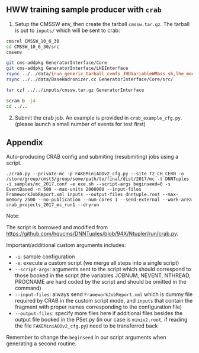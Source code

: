 ## HWW training sample producer with `crab`

1. Setup the CMSSW env, then create the tarball `cmssw.tar.gz`. The tarball is put to `inputs/` which will be sent to crab:

```bash
cmsrel CMSSW_10_6_30
cd CMSSW_10_6_30/src
cmsenv

git cms-addpkg GeneratorInterface/Core
git cms-addpkg GeneratorInterface/LHEInterface
rsync ../../data/{run_generic_tarball_cvmfs_JHUVariableWMass.sh,lhe_modifier.py} GeneratorInterface/LHEInterface/data/
rsync ../../data/BaseHadronizer.cc GeneratorInterface/Core/src/

tar czf ../../inputs/cmssw.tar.gz GeneratorInterface

scram b -j4
cd ../..
```

2. Submit the crab job. An example is provided in `crab_example_cfg.py`. (please launch a small number of events for test first)

## Appendix

Auto-producing CRAB config and submiting (resubmiting) jobs using a script.

```shell
./crab.py --private-mc -p FAKEMiniAODv2_cfg.py --site T2_CH_CERN -o /store/group/cmst3/group/some/path/to/final/dist/2017/mc -t DNNTuples -i samples/mc_2017.conf -e exe.sh --script-args beginseed=0 -s EventBased -n 500 --max-units 2000000 --input-files FrameworkJobReport.xml inputs --output-files dnntuple.root --max-memory 2500 --no-publication --num-cores 1 --send-external --work-area crab_projects_2017_mc_run1 --dryrun
```

Note:

The script is borrowed and modified from https://github.com/hqucms/DNNTuples/blob/94X/Ntupler/run/crab.py.

Important/additional custom arguments includes:
 - `-i`: sample configuration
 - `-e`: execute a custom script (we merge all steps into a single script)
 - `--script-args`: arguments sent to the script which should correspond to those booked in the script (the variables JOBNUM, NEVENT, NTHREAD, PROCNAME are hard coded by the script and should be omitted in the command)
 - `--input-files`: always send `FrameworkJobReport.xml` which is dummy file required by CRAB in the custom script mode, and `inputs` that contain the fragment with proper names corresponding to the configuration file)
 - `--output-files`: specify more files here if additional files besides the output file booked in the PSet.py (in our case is `miniv2.root`, if reading the file `FAKEMiniAODv2_cfg.py`) need to be transferred back

Remember to change the `beginseed` in our script arguments when generating a second routine.